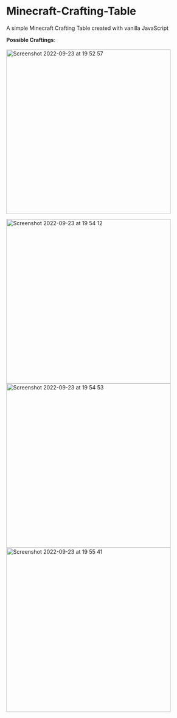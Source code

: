 # Minecraft-Crafting-Table
A simple Minecraft Crafting Table created with vanilla JavaScript

<b>Possible Craftings</b>: <br><br>
<img width="432" alt="Screenshot 2022-09-23 at 19 52 57" src="https://user-images.githubusercontent.com/88822812/192027883-a3bb2398-5e55-4a4f-94f3-aeb28dd3a476.png">

<img width="432" alt="Screenshot 2022-09-23 at 19 54 12" src="https://user-images.githubusercontent.com/88822812/192028112-1fd4cae9-e6ab-47d2-93d4-e85a5a9284d6.png">

<img width="432" alt="Screenshot 2022-09-23 at 19 54 53" src="https://user-images.githubusercontent.com/88822812/192028208-431faa63-d74a-4b57-87f5-47ccb803d697.png">

<img width="432" alt="Screenshot 2022-09-23 at 19 55 41" src="https://user-images.githubusercontent.com/88822812/192028332-005f83ab-66fe-4f55-a1c3-c5c9ebf6d073.png">
